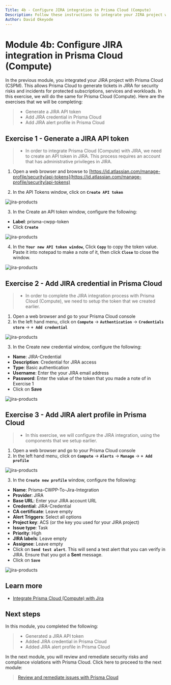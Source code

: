 ```yaml
---
Title: 4b - Configure JIRA integration in Prisma Cloud (Compute)
Description: Follow these instructions to integrate your JIRA project with Prisma Cloud (Compute)
Author: David Okeyode
---
```


# Module 4b: Configure JIRA integration in Prisma Cloud (Compute)

In the previous module, you integrated your JIRA project with Prisma Cloud (CSPM). This allows Prisma Cloud to generate tickets in JIRA for security risks and incidents for protected subscriptions, services and workloads. In this exercise, we will do the same for Prisma Cloud (Compute). Here are the exercises that we will be completing:

>* Generate a JIRA API token
>* Add JIRA credential in Prisma Cloud
>* Add JIRA alert profile in Prisma Cloud

## Exercise 1 - Generate a JIRA API token
>* In order to integrate Prisma Cloud (Compute) with JIRA, we need to create an API token in JIRA. This process requires an account that has administrative privileges in JIRA.

1. Open a web browser and browse to [https://id.atlassian.com/manage-profile/security/api-tokens](https://id.atlassian.com/manage-profile/security/api-tokens)

2. In the API Tokens window, click on **`Create API token`**

![jira-products](../images/4b-jira-api-token.png)

3. In the Create an API token window, configure the following:
* **Label**: prisma-cwpp-token
* Click **`Create`**

![jira-products](../images/4b-jira-create-token.png)

4. In the **`Your new API token window`**, Click **`Copy`** to copy the token value. Paste it into notepad to make a note of it, then click **`Close`** to close the window.

![jira-products](../images/4b-jira-copy-token.png)


## Exercise 2 - Add JIRA credential in Prisma Cloud
>* In order to complete the JIRA integration process with Prisma Cloud (Compute), we need to setup the token that we created earlier.

1. Open a web browser and go to your Prisma Cloud console 
2. In the left hand menu, click on **`Compute`** → **`Authentication`** → **`Credentials store`** → **`+ Add credential`**

![jira-products](../images/4b-prisma-cwpp-jira-cred.png)

3. In the Create new credential window, configure the following: 
* **Name**: JIRA-Credential
* **Description**: Credential for JIRA access
* **Type**: Basic authentication
* **Username**: Enter the your JIRA email address
* **Password**: Enter the value of the token that you made a note of in Exercise 1
* Click on **Save**

![jira-products](../images/4b-prisma-cwpp-add-cred.png)


## Exercise 3 - Add JIRA alert profile in Prisma Cloud
>* In this exercise, we will configure the JIRA integration, using the components that we setup earlier.

1. Open a web browser and go to your Prisma Cloud console 
2. In the left hand menu, click on **`Compute`** → **`Alerts`** → **`Manage`** → **`+ Add profile`**

![jira-products](../images/4b-prisma-cwpp-add-profile.png)

3. In the **`Create new profile`** window, configure the following:
* **Name**: Prisma-CWPP-To-Jira-Integration
* **Provider**: JIRA
* **Base URL**: Enter your JIRA account URL
* **Credential**: JIRA-Credential
* **CA certificate**: Leave empty
* **Alert Triggers**: Select all options
* **Project key**: ACS (or the key you used for your JIRA project)
* **Issue type**: Task
* **Priority**: High
* **JIRA labels**: Leave empty
* **Assignee**: Leave empty
* Click on **`Send test alert`**. This will send a test alert that you can verify in JIRA. Ensure that you got a **Sent** message.
* Click on **`Save`**

![jira-products](../images/4b-prisma-cwpp-add-jira-profile.png)


## Learn more
* [Integrate Prisma Cloud (Compute) with Jira](https://docs.paloaltonetworks.com/prisma/prisma-cloud/prisma-cloud-admin-compute/alerts/jira.html)

## Next steps
In this module, you completed the following:
>* Generated a JIRA API token
>* Added JIRA credential in Prisma Cloud
>* Added JIRA alert profile in Prisma Cloud

In the next module, you will review and remediate security risks and compliance violations with Prisma Cloud. Click here to proceed to the next module:
> [Review and remediate issues with Prisma Cloud](5-respond-and-remediate.md)
